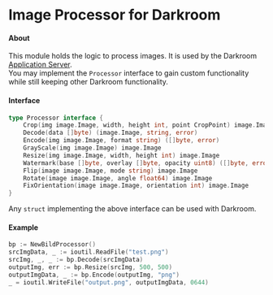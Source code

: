 # Image Processor for Darkroom

#### About
This module holds the logic to process images. It is used by the Darkroom [Application Server](https://github.com/gojek/darkroom).  
You may implement the `Processor` interface to gain custom functionality while still keeping other Darkroom functionality.

#### Interface
```go
type Processor interface {
	Crop(img image.Image, width, height int, point CropPoint) image.Image
	Decode(data []byte) (image.Image, string, error)
	Encode(img image.Image, format string) ([]byte, error)
	GrayScale(img image.Image) image.Image
	Resize(img image.Image, width, height int) image.Image
	Watermark(base []byte, overlay []byte, opacity uint8) ([]byte, error)
	Flip(image image.Image, mode string) image.Image
	Rotate(image image.Image, angle float64) image.Image
	FixOrientation(image image.Image, orientation int) image.Image
}
```
Any `struct` implementing the above interface can be used with Darkroom.

#### Example

```go
bp := NewBildProcessor()
srcImgData, _ := ioutil.ReadFile("test.png")
srcImg, _, _ := bp.Decode(srcImgData)
outputImg, err := bp.Resize(srcImg, 500, 500)
outputImgData, _ := bp.Encode(outputImg, "png")
_ = ioutil.WriteFile("output.png", outputImgData, 0644)
```